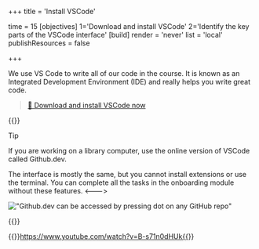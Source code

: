 +++
title = 'Install VSCode'

time = 15
[objectives]
    1='Download and install VSCode'
    2='Identify the key parts of the VSCode interface'
[build]
  render = 'never'
  list = 'local'
  publishResources = false

+++

We use VS Code to write all of our code in the course. It is known as an Integrated Development Environment (IDE) and really helps you write great code.

> [🔗 Download and install VSCode now](https://code.visualstudio.com/)

{{<columns>}}

> [!TIP]
> If you are working on a library computer, use the online version of VSCode called Github.dev.

The interface is mostly the same, but you cannot install extensions or use the terminal. You can complete all the tasks in the onboarding module without these features.
<--->

!["Github.dev can be accessed by pressing dot on any GitHub repo"](https://user-images.githubusercontent.com/856858/130119109-4769f2d7-9027-4bc4-a38c-10f297499e8f.gif "Press the dot while on any GitHub repo to open Github.dev.")

{{</columns>}}

{{<youtube>}}https://www.youtube.com/watch?v=B-s71n0dHUk{{</youtube>}}
